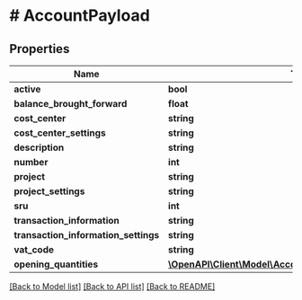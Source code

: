 # # AccountPayload

## Properties

Name | Type | Description | Notes
------------ | ------------- | ------------- | -------------
**active** | **bool** |  | [optional]
**balance_brought_forward** | **float** |  | [optional]
**cost_center** | **string** |  | [optional]
**cost_center_settings** | **string** |  | [optional]
**description** | **string** |  |
**number** | **int** |  |
**project** | **string** |  | [optional]
**project_settings** | **string** |  | [optional]
**sru** | **int** |  | [optional]
**transaction_information** | **string** |  | [optional]
**transaction_information_settings** | **string** |  | [optional]
**vat_code** | **string** |  | [optional]
**opening_quantities** | [**\OpenAPI\Client\Model\AccountPayloadOpeningQuantities[]**](AccountPayloadOpeningQuantities.md) |  | [optional]

[[Back to Model list]](../../README.md#models) [[Back to API list]](../../README.md#endpoints) [[Back to README]](../../README.md)
